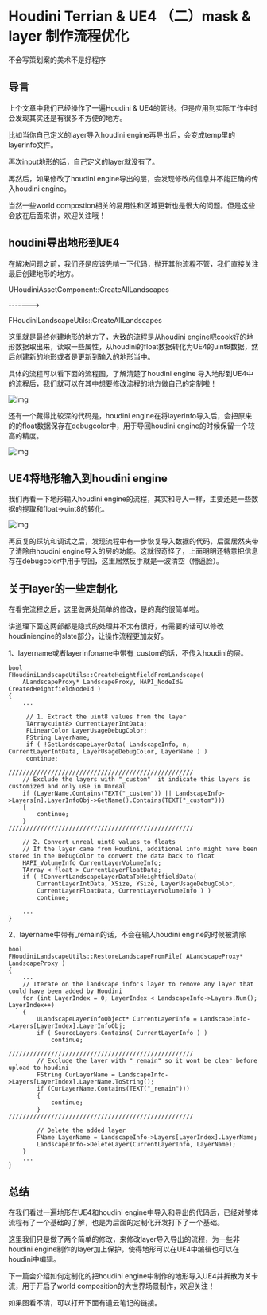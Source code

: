 # Houdini Terrian & UE4 （二）mask & layer 制作流程优化

不会写策划案的美术不是好程序



## **导言**

上个文章中我们已经操作了一遍Houdini & UE4的管线。但是应用到实际工作中时会发现其实还是有很多不方便的地方。

比如当你自己定义的layer导入houdini engine再导出后，会变成temp里的layerinfo文件。

再次input地形的话，自己定义的layer就没有了。

再然后，如果修改了houdini engine导出的层，会发现修改的信息并不能正确的传入houdini engine。

当然一些world compostion相关的易用性和区域更新也是很大的问题。但是这些会放在后面来讲，欢迎关注哦！



## **houdini导出地形到UE4**

在解决问题之前，我们还是应该先啃一下代码，抛开其他流程不管，我们直接关注最后创建地形的地方。

UHoudiniAssetComponent::CreateAllLandscapes 

------->

FHoudiniLandscapeUtils::CreateAllLandscapes

这里就是最终创建地形的地方了，大致的流程是从houdini engine吧cook好的地形数据取出来，读取一些属性，从houdini的float数据转化为UE4的uint8数据，然后创建新的地形或者是更新到输入的地形当中。

具体的流程可以看下面的流程图，了解清楚了houdini engine 导入地形到UE4中的流程后，我们就可以在其中想要修改流程的地方做自己的定制啦！
 

![img](ProcessOptimization.assets/v2-cf868d4e2cac02184818a09371f6d098_hd.jpg)

还有一个藏得比较深的代码是，houdini engine在将layerinfo导入后，会把原来的的float数据保存在debugcolor中，用于导回houdini engine的时候保留一个较高的精度。

![img](ProcessOptimization.assets/v2-d215dff552818165c480ccb172398ca8_hd.jpg)



## **UE4将地形输入到houdini engine**

我们再看一下地形输入houdini engine的流程，其实和导入一样，主要还是一些数据的提取和float->uint8的转化。

![img](ProcessOptimization.assets/v2-051f46411fc9e936fb9559cde8bb1684_hd.jpg)

再反复的踩坑和调试之后，发现流程中有一步恢复导入数据的代码，后面居然夹带了清除由houdini engine导入的层的功能。这就很奇怪了，上面明明还特意把信息存在debugcolor中用于导回，这里居然反手就是一波清空（懵逼脸）。



## **关于layer的一些定制化**

在看完流程之后，这里做两处简单的修改，是的真的很简单啦。

讲道理下面这两部都是隐式的处理并不太有很好，有需要的话可以修改houdiniengine的slate部分，让操作流程更加友好。



1、layername或者layerinfoname中带有_custom的话，不传入houdini的层。

```text
bool
FHoudiniLandscapeUtils::CreateHeightfieldFromLandscape(
    ALandscapeProxy* LandscapeProxy, HAPI_NodeId& CreatedHeightfieldNodeId )
{
    ...
    
     // 1. Extract the uint8 values from the layer
     TArray<uint8> CurrentLayerIntData;
     FLinearColor LayerUsageDebugColor;
     FString LayerName;
     if ( !GetLandscapeLayerData( LandscapeInfo, n, CurrentLayerIntData, LayerUsageDebugColor, LayerName ) )
     continue;
    
////////////////////////////////////////////////////
    // Exclude the layers with "_custom"  it indicate this layers is customized and only use in Unreal
    if (LayerName.Contains(TEXT("_custom")) || LandscapeInfo->Layers[n].LayerInfoObj->GetName().Contains(TEXT("_custom")))
    {
        continue;
    }
////////////////////////////////////////////////////

    // 2. Convert unreal uint8 values to floats
    // If the layer came from Houdini, additional info might have been stored in the DebugColor to convert the data back to float
    HAPI_VolumeInfo CurrentLayerVolumeInfo;
    TArray < float > CurrentLayerFloatData;
    if ( !ConvertLandscapeLayerDataToHeightfieldData(
        CurrentLayerIntData, XSize, YSize, LayerUsageDebugColor,
        CurrentLayerFloatData, CurrentLayerVolumeInfo ) )
        continue;
        
    ...
}
```



2、layername中带有_remain的话，不会在输入houdini engine的时候被清除

```text
bool
FHoudiniLandscapeUtils::RestoreLandscapeFromFile( ALandscapeProxy* LandscapeProxy )
{
    ...
    // Iterate on the landscape info's layer to remove any layer that could have been added by Houdini
    for (int LayerIndex = 0; LayerIndex < LandscapeInfo->Layers.Num(); LayerIndex++)
    {
        ULandscapeLayerInfoObject* CurrentLayerInfo = LandscapeInfo->Layers[LayerIndex].LayerInfoObj;
        if ( SourceLayers.Contains( CurrentLayerInfo ) )
            continue;
          
////////////////////////////////////////////////////  
        // Exclude the layer with "_remain" so it wont be clear before upload to houdini
        FString CurLayerName = LandscapeInfo->Layers[LayerIndex].LayerName.ToString();
        if (CurLayerName.Contains(TEXT("_remain")))
        {
            continue;
        }
////////////////////////////////////////////////////

        // Delete the added layer
        FName LayerName = LandscapeInfo->Layers[LayerIndex].LayerName;
        LandscapeInfo->DeleteLayer(CurrentLayerInfo, LayerName);
    }
    ...
}
```

## **总结**

在我们看过一遍地形在UE4和houdini engine中导入和导出的代码后，已经对整体流程有了一个基础的了解，也是为后面的定制化开发打下了一个基础。

这里我们只是做了两个简单的修改，来修改layer导入导出的流程，为一些非houdini engine制作的layer加上保护，使得地形可以在UE4中编辑也可以在houdini中编辑。

下一篇会介绍如何定制化的把houdini engine中制作的地形导入UE4并拆散为关卡流，用于开启了world composition的大世界场景制作，欢迎关注！

如果图看不清，可以打开下面有道云笔记的链接。